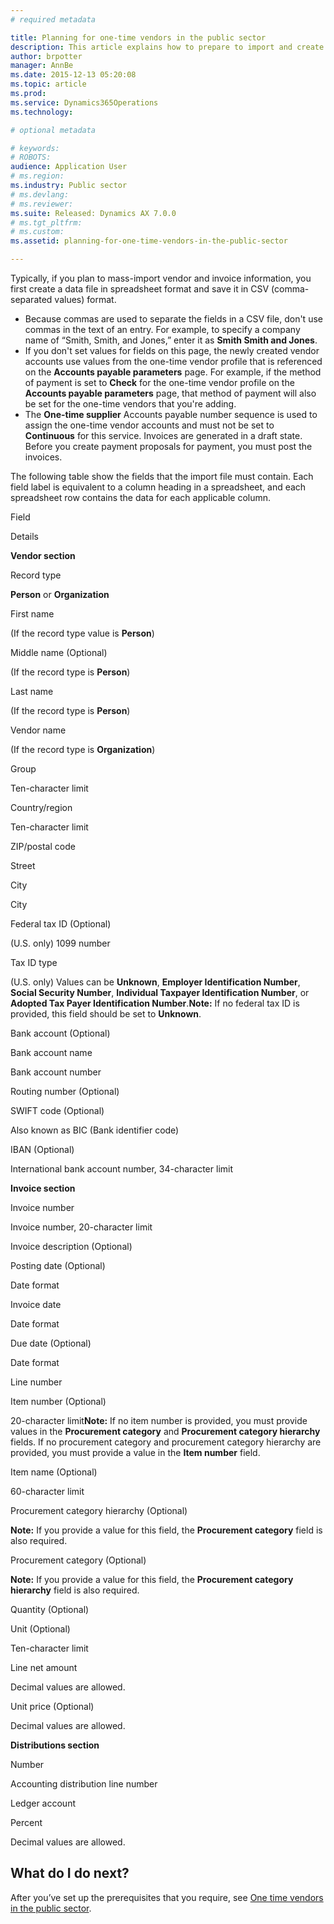 ```yaml
---
# required metadata

title: Planning for one-time vendors in the public sector
description: This article explains how to prepare to import and create multiple one-time vendors and invoices. 
author: brpotter
manager: AnnBe
ms.date: 2015-12-13 05:20:08
ms.topic: article
ms.prod: 
ms.service: Dynamics365Operations
ms.technology: 

# optional metadata

# keywords: 
# ROBOTS: 
audience: Application User
# ms.region: 
ms.industry: Public sector
# ms.devlang: 
# ms.reviewer: 
ms.suite: Released: Dynamics AX 7.0.0
# ms.tgt_pltfrm: 
# ms.custom: 
ms.assetid: planning-for-one-time-vendors-in-the-public-sector

---
```


Typically, if you plan to mass-import vendor and invoice information, you first create a data file in spreadsheet format and save it in CSV (comma-separated values) format.

-   Because commas are used to separate the fields in a CSV file, don't use commas in the text of an entry. For example, to specify a company name of “Smith, Smith, and Jones,” enter it as **Smith Smith and Jones**.
-   If you don't set values for fields on this page, the newly created vendor accounts use values from the one-time vendor profile that is referenced on the **Accounts payable parameters** page. For example, if the method of payment is set to **Check** for the one-time vendor profile on the **Accounts payable parameters** page, that method of payment will also be set for the one-time vendors that you're adding.
-   The **One-time supplier** Accounts payable number sequence is used to assign the one-time vendor accounts and must not be set to **Continuous** for this service. Invoices are generated in a draft state. Before you create payment proposals for payment, you must post the invoices.

The following table show the fields that the import file must contain. Each field label is equivalent to a column heading in a spreadsheet, and each spreadsheet row contains the data for each applicable column.

Field

Details

**Vendor section**

Record type

**Person** or **Organization**

First name

(If the record type value is **Person**)

Middle name (Optional)

(If the record type is **Person**)

Last name

(If the record type is **Person**)

Vendor name

(If the record type is **Organization**)

Group

Ten-character limit

Country/region

Ten-character limit

ZIP/postal code

Street

City

City

Federal tax ID (Optional)

(U.S. only) 1099 number

Tax ID type

(U.S. only) Values can be **Unknown**, **Employer Identification Number**, **Social Security Number**, **Individual Taxpayer Identification Number**, or **Adopted Tax Payer Identification Number**.**Note:** If no federal tax ID is provided, this field should be set to **Unknown**.

Bank account (Optional)

Bank account name

Bank account number

Routing number (Optional)

SWIFT code (Optional)

Also known as BIC (Bank identifier code)

IBAN (Optional)

International bank account number, 34-character limit

**Invoice section**

Invoice number

Invoice number, 20-character limit

Invoice description (Optional)

Posting date (Optional)

Date format

Invoice date

Date format

Due date (Optional)

Date format

Line number

Item number (Optional)

20-character limit**Note:** If no item number is provided, you must provide values in the **Procurement category** and **Procurement category hierarchy** fields. If no procurement category and procurement category hierarchy are provided, you must provide a value in the **Item number** field.

Item name (Optional)

60-character limit

Procurement category hierarchy (Optional)

**Note:** If you provide a value for this field, the **Procurement category** field is also required.

Procurement category (Optional)

**Note:** If you provide a value for this field, the **Procurement category hierarchy** field is also required.

Quantity (Optional)

Unit (Optional)

Ten-character limit

Line net amount

Decimal values are allowed.

Unit price (Optional)

Decimal values are allowed.

**Distributions section**

Number

Accounting distribution line number

Ledger account

Percent

Decimal values are allowed.

What do I do next?
------------------

After you’ve set up the prerequisites that you require, see [One time vendors in the public sector](http://ax.help.dynamics.com/en/wiki/one-time-vendors-in-the-public-sector/).

